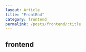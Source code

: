 ```yaml
---
layout: Article
title: "FrontEnd"
category: frontend
permalink: /posts/frontend/:title
---
```

## frontend
